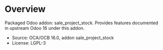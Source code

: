 # Overview

Packaged Odoo addon: sale_project_stock. Provides features documented in upstream Odoo 16 under this addon.

- Source: OCA/OCB 16.0, addon sale_project_stock
- License: LGPL-3
